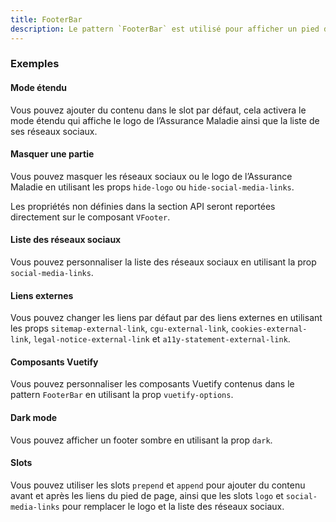 ```yaml
---
title: FooterBar
description: Le pattern `FooterBar` est utilisé pour afficher un pied de page.
---
```


<doc-tabs>

<doc-tab-item label="Utilisation">

<doc-usage name="footer-bar"></doc-usage>

### Exemples

#### Mode étendu

Vous pouvez ajouter du contenu dans le slot par défaut, cela activera le mode étendu qui affiche le logo de l’Assurance Maladie ainsi que la liste de ses réseaux sociaux.

<doc-example file="footer-bar/default-slot"></doc-example>

#### Masquer une partie

Vous pouvez masquer les réseaux sociaux ou le logo de l’Assurance Maladie en utilisant les props `hide-logo` ou `hide-social-media-links`.

<doc-example file="footer-bar/hide-social-media-links"></doc-example>

</doc-tab-item>

<doc-tab-item label="API">

<doc-alert type="info">

Les propriétés non définies dans la section API seront reportées directement sur le composant `VFooter`.

</doc-alert>

<doc-api name="footer-bar"></doc-api>
</doc-tab-item>

<doc-tab-item label="Personnalisation">

#### Liste des réseaux sociaux

Vous pouvez personnaliser la liste des réseaux sociaux en utilisant la prop `social-media-links`.

<doc-example file="footer-bar/socialMediaLinks"></doc-example>

#### Liens externes

Vous pouvez changer les liens par défaut par des liens externes en utilisant les props `sitemap-external-link`, `cgu-external-link`, `cookies-external-link`, `legal-notice-external-link` et  `a11y-statement-external-link`.

<doc-example file="footer-bar/externalsLinks"></doc-example>


#### Composants Vuetify

Vous pouvez personnaliser les composants Vuetify contenus dans le pattern `FooterBar` en utilisant la prop `vuetify-options`.

<doc-example file="footer-bar/options"></doc-example>

#### Dark mode

Vous pouvez afficher un footer sombre en utilisant la prop `dark`.

<doc-example file="footer-bar/dark"></doc-example>

#### Slots

Vous pouvez utiliser les slots `prepend` et `append` pour ajouter du contenu avant et après les liens du pied de page, ainsi que les slots `logo` et `social-media-links` pour remplacer le logo et la liste des réseaux sociaux.

<doc-example file="footer-bar/slots"></doc-example>

</doc-tab-item>

</doc-tabs>
